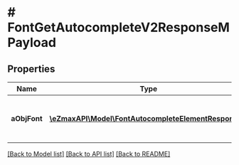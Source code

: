 # # FontGetAutocompleteV2ResponseMPayload

## Properties

Name | Type | Description | Notes
------------ | ------------- | ------------- | -------------
**aObjFont** | [**\eZmaxAPI\Model\FontAutocompleteElementResponse[]**](FontAutocompleteElementResponse.md) | An array of Font autocomplete element response. |

[[Back to Model list]](../../README.md#models) [[Back to API list]](../../README.md#endpoints) [[Back to README]](../../README.md)
